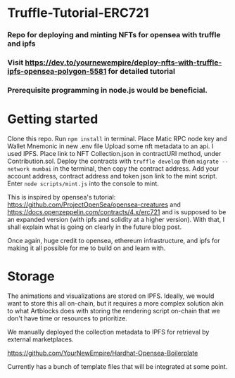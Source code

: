 # Truffle-Tutorial-ERC721
### Repo for deploying and minting NFTs for opensea with truffle and ipfs
### Visit https://dev.to/yournewempire/deploy-nfts-with-truffle-ipfs-opensea-polygon-5581 for detailed tutorial
### Prerequisite programming in node.js would be beneficial.

# Getting started 
Clone this repo. 
Run `npm install` in terminal.
Place Matic RPC node key and Wallet Mnemonic in new .env file
Upload some nft metadata to an api. I used IPFS.
Place link to NFT Collection.json in contractURI method, under Contribution.sol. 
Deploy the contracts with `truffle develop` then `migrate --network mumbai` in the terminal, then copy the contract address.
Add your account address, contract address and token json link to the mint script.
Enter `node scripts/mint.js` into the console to mint.


This is inspired by opensea's tutorial: https://github.com/ProjectOpenSea/opensea-creatures and https://docs.openzeppelin.com/contracts/4.x/erc721
and is supposed to be an expanded version (with ipfs and solidity at a higher version). With that, I shall explain what is going on clearly in the future blog post. 

Once again, huge credit to opensea, ethereum infrastructure, and ipfs for making it all possible for me to build on and learn with.


# Storage
The animations and visualizations are stored on IPFS. Ideally, we would want to store this all on-chain, but it requires a more complex solution akin to what Artblocks does with storing the rendering script on-chain that we don't have time or resources to prioritize.

We manually deployed the collection metadata to IPFS for retrieval by external marketplaces.


https://github.com/YourNewEmpire/Hardhat-Opensea-Boilerplate


Currently has a bunch of template files that will be integrated at some point.
